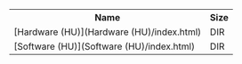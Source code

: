 <table>
<tr><th>Name</th><th>Size</th></tr>
<tr><td>[Hardware (HU)](Hardware (HU)/index.html)</td><td>DIR</td></tr>
<tr><td>[Software (HU)](Software (HU)/index.html)</td><td>DIR</td></tr>
</table>
